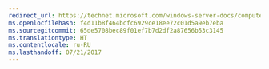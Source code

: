 ```yaml
---
redirect_url: https://technet.microsoft.com/windows-server-docs/compute/hyper-v/deploy/export-and-import-virtual-machines
ms.openlocfilehash: f4d11b8f464bcfc6929ce18ee72c01d5a9eb7eba
ms.sourcegitcommit: 65de5708bec89f01ef7b7d2df2a87656b53c3145
ms.translationtype: HT
ms.contentlocale: ru-RU
ms.lasthandoff: 07/21/2017
---
```

